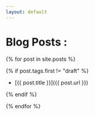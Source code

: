 ```yaml
---
layout: default
---
```



# Blog Posts :

{% for post in site.posts %}	

{% if post.tags.first != "draft" %}
- [{{ post.title }}]({{ post.url }})

{% endif %}

{% endfor %}

